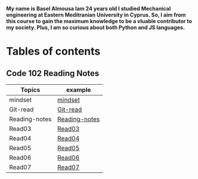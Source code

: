 **My name is Basel Almousa Iam 24 years old I studied Mechanical engineering at Eastern Meditranian University in Cyprus. So, I aim from this course to gain the maximum knowledge to be a vluable contributor to my society. Plus, I am so curious about both Python and JS languages.**

# **Tables of contents**
## Code 102 Reading Notes

| Topics   | example| 
|-----------|-----------|
|mindset |[mindset](https://basel-almousa.github.io/reading-notes/mindset)|
|Git-read| [Git-read](https://basel-almousa.github.io/reading-notes/Git-read)|
|Reading-notes| [Reading-notes](https://basel-almousa.github.io/reading-notes/Reading-notes)|
|Read03| [Read03](https://basel-almousa.github.io/reading-notes/raed03)|
|Read04| [Read04](https://basel-almousa.github.io/reading-notes/read04)|
|Read05| [Read05](https://basel-almousa.github.io/reading-notes/read05)|
|Read06| [Read06](https://basel-almousa.github.io/reading-notes/read06)|
|Read07| [Read07](https://basel-almousa.github.io/reading-notes/read07)|


